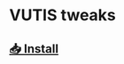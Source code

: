 # VUTIS tweaks

## [📥 Install](https://github.com/JosefKuchar/vutis-tweaks/raw/main/vutis-tweaks.user.js)
